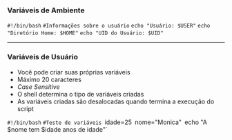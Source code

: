 ### Variáveis de Ambiente
`#!/bin/bash`
`#Informações sobre o usuário`
`echo "Usuário: $USER"`
`echo "Diretório Home: $HOME"`
`echo "UID do Usuário: $UID"`

---

### Variáveis de Usuário
- Você pode criar suas próprias variáveis
- Máximo 20 caracteres
- *Case Sensitive*
- O shell determina o tipo de variáveis criadas
- As variáveis criadas são desalocadas quando termina a execução do script

`#!/bin/bash`
`#Teste de variáveis
`idade=25`
`nome="Monica"`
`echo "A $nome tem $idade anos de idade"`
